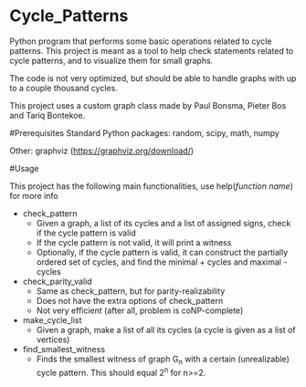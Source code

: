 # Cycle_Patterns
Python program that performs some basic operations related to cycle patterns.
This project is meant as a tool to help check statements related to cycle patterns,
and to visualize them for small graphs.

The code is not very optimized, but should be able to handle graphs with up to a couple thousand cycles.

This project uses a custom graph class made by Paul Bonsma, Pieter Bos and Tariq Bontekoe.

#Prerequisites
Standard Python packages: random, scipy, math, numpy

Other: graphviz (https://graphviz.org/download/)

#Usage

This project has the following main functionalities, use help(_function name_) for more info
- check_pattern  
  - Given a graph, a list of its cycles and a list of assigned signs, check if the cycle pattern is valid
  - If the cycle pattern is not valid, it will print a witness
  - Optionally, if the cycle pattern is valid, it can construct the partially ordered set of cycles, and find the minimal + cycles and maximal - cycles
- check_parity_valid
  - Same as check_pattern, but for parity-realizability
  - Does not have the extra options of check_pattern
  - Not very efficient (after all, problem is coNP-complete)
- make_cycle_list
  - Given a graph, make a list of all its cycles (a cycle is given as a list of vertices)
- find_smallest_witness
  - Finds the smallest witness of graph G<sub>n</sub> with a certain (unrealizable) cycle pattern. This should equal 2<sup>n</sup> for n>=2.
